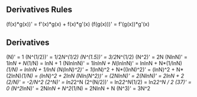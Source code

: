 ## Derivatives Rules
(f(x)*g(x))' = f'(x)*g(x) + f(x)*g'(x)
(f(g(x)))' = f'(g(x))*g'(x)
## Derivatives
(N)' = 1
(N^(1/2))' = 1/2*N^(1/2)
(N^(1.5))' = 3/2*N^(1/2)
(N^2)' = 2N
(NlnN)' = 1*lnN + N*(1/N) = lnN + 1
(NlnlnN)' = 1*lnlnN + N*(lnlnN)' = lnlnN + N*(1/lnN)*(1/N) = lnlnN + 1/lnN
(N(lnN)^2)' = 1*(lnN)^2 + N*((lnN)^2)' = (lnN)^2 + N*(2lnN)*(1/N) = (lnN)^2 + 2lnN
(Nln(N^2))' = (2NlnN)' = 2(NlnN)' = 2lnN + 2
(2/N)' = -2/N^2
(2^N)' = ln2*2^N
(2^(N/2))' = ln2*2^N*(1/2) = ln2*2^N / 2
(37)' = 0
(N^2*lnN)' = 2N*lnN + N^2*(1/N) = 2NlnN + N
(N^3)' = 3N^2

